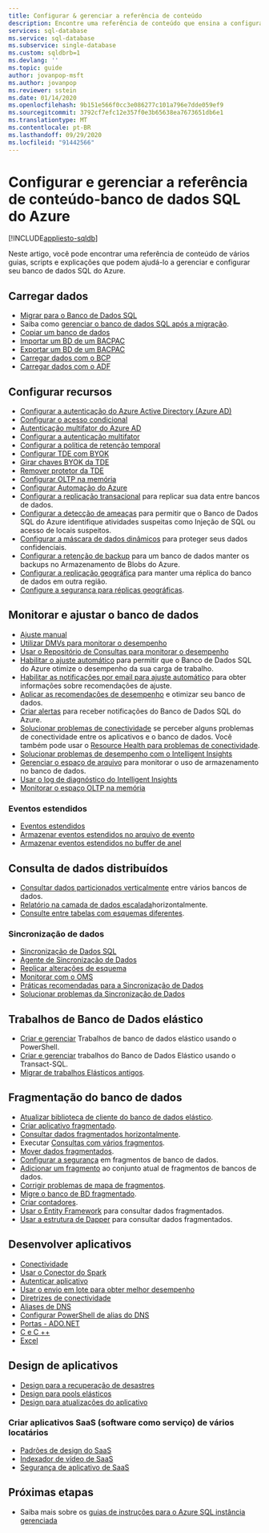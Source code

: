 ```yaml
---
title: Configurar & gerenciar a referência de conteúdo
description: Encontre uma referência de conteúdo que ensina a configurar e gerenciar o banco de dados SQL do Azure.
services: sql-database
ms.service: sql-database
ms.subservice: single-database
ms.custom: sqldbrb=1
ms.devlang: ''
ms.topic: guide
author: jovanpop-msft
ms.author: jovanpop
ms.reviewer: sstein
ms.date: 01/14/2020
ms.openlocfilehash: 9b151e566f0cc3e086277c101a796e7dde059ef9
ms.sourcegitcommit: 3792cf7efc12e357f0e3b65638ea7673651db6e1
ms.translationtype: MT
ms.contentlocale: pt-BR
ms.lasthandoff: 09/29/2020
ms.locfileid: "91442566"
---
```

# <a name="configure-and-manage-content-reference---azure-sql-database"></a>Configurar e gerenciar a referência de conteúdo-banco de dados SQL do Azure
[!INCLUDE[appliesto-sqldb](../includes/appliesto-sqldb.md)]

Neste artigo, você pode encontrar uma referência de conteúdo de vários guias, scripts e explicações que podem ajudá-lo a gerenciar e configurar seu banco de dados SQL do Azure. 

## <a name="load-data"></a>Carregar dados

- [Migrar para o Banco de Dados SQL](migrate-to-database-from-sql-server.md)
- Saiba como [gerenciar o banco de dados SQL após a migração](manage-data-after-migrating-to-database.md).
- [Copiar um banco de dados](database-copy.md)
- [Importar um BD de um BACPAC](database-import.md)
- [Exportar um BD de um BACPAC](database-export.md)
- [Carregar dados com o BCP](../load-from-csv-with-bcp.md)
- [Carregar dados com o ADF](../../data-factory/connector-azure-sql-database.md?toc=/azure/sql-database/toc.json)

## <a name="configure-features"></a>Configurar recursos

- [Configurar a autenticação do Azure Active Directory (Azure AD)](authentication-aad-configure.md)
- [Configurar o acesso condicional](conditional-access-configure.md)
- [Autenticação multifator do Azure AD](authentication-mfa-ssms-overview.md)
- [Configurar a autenticação multifator](authentication-mfa-ssms-configure.md)
- [Configurar a política de retenção temporal](temporal-tables-retention-policy.md)
- [Configurar TDE com BYOK](transparent-data-encryption-byok-configure.md)
- [Girar chaves BYOK da TDE](transparent-data-encryption-byok-key-rotation.md)
- [Remover protetor da TDE](transparent-data-encryption-byok-remove-tde-protector.md)
- [Configurar OLTP na memória](../in-memory-oltp-configure.md)
- [Configurar Automação do Azure](automation-manage.md)
- [Configurar a replicação transacional](replication-to-sql-database.md) para replicar sua data entre bancos de dados.
- [Configurar a detecção de ameaças](threat-detection-configure.md) para permitir que o Banco de Dados SQL do Azure identifique atividades suspeitas como Injeção de SQL ou acesso de locais suspeitos.
- [Configurar a máscara de dados dinâmicos](dynamic-data-masking-configure-portal.md) para proteger seus dados confidenciais.
- [Configurar a retenção de backup](long-term-backup-retention-configure.md) para um banco de dados manter os backups no Armazenamento de Blobs do Azure. 
- [Configurar a replicação geográfica](active-geo-replication-overview.md) para manter uma réplica do banco de dados em outra região.
- [Configure a segurança para réplicas geográficas](active-geo-replication-security-configure.md).

## <a name="monitor-and-tune-your-database"></a>Monitorar e ajustar o banco de dados

- [Ajuste manual](performance-guidance.md)
- [Utilizar DMVs para monitorar o desempenho](monitoring-with-dmvs.md)
- [Usar o Repositório de Consultas para monitorar o desempenho](https://docs.microsoft.com/sql/relational-databases/performance/best-practice-with-the-query-store#Insight)
- [Habilitar o ajuste automático](automatic-tuning-enable.md) para permitir que o Banco de Dados SQL do Azure otimize o desempenho da sua carga de trabalho.
- [Habilitar as notificações por email para ajuste automático](automatic-tuning-email-notifications-configure.md) para obter informações sobre recomendações de ajuste.
- [Aplicar as recomendações de desempenho](database-advisor-find-recommendations-portal.md) e otimizar seu banco de dados.
- [Criar alertas](alerts-insights-configure-portal.md) para receber notificações do Banco de Dados SQL do Azure.
- [Solucionar problemas de conectividade](troubleshoot-common-errors-issues.md) se perceber alguns problemas de conectividade entre os aplicativos e o banco de dados. Você também pode usar o [Resource Health para problemas de conectividade](resource-health-to-troubleshoot-connectivity.md).
- [Solucionar problemas de desempenho com o Intelligent Insights](intelligent-insights-troubleshoot-performance.md)
- [Gerenciar o espaço de arquivo](file-space-manage.md) para monitorar o uso de armazenamento no banco de dados.
- [Usar o log de diagnóstico do Intelligent Insights](intelligent-insights-use-diagnostics-log.md)
- [Monitorar o espaço OLTP na memória](../in-memory-oltp-monitor-space.md)

### <a name="extended-events"></a>Eventos estendidos

- [Eventos estendidos](xevent-db-diff-from-svr.md)
- [Armazenar eventos estendidos no arquivo de evento](xevent-code-event-file.md)
- [Armazenar eventos estendidos no buffer de anel](xevent-code-ring-buffer.md)

## <a name="query-distributed-data"></a>Consulta de dados distribuídos

- [Consultar dados particionados verticalmente](elastic-query-getting-started-vertical.md) entre vários bancos de dados.
- [Relatório na camada de dados escalada](elastic-query-horizontal-partitioning.md)horizontalmente.
- [Consulte entre tabelas com esquemas diferentes](elastic-query-vertical-partitioning.md).

### <a name="data-sync"></a>Sincronização de dados

- [Sincronização de Dados SQL](sql-data-sync-data-sql-server-sql-database.md)
- [Agente de Sincronização de Dados](sql-data-sync-agent-overview.md)
- [Replicar alterações de esquema](sql-data-sync-update-sync-schema.md)
- [Monitorar com o OMS](sql-data-sync-monitor-sync.md)
- [Práticas recomendadas para a Sincronização de Dados](sql-data-sync-best-practices.md)
- [Solucionar problemas da Sincronização de Dados](sql-data-sync-troubleshoot.md)

## <a name="elastic-database-jobs"></a>Trabalhos de Banco de Dados elástico

- [Criar e gerenciar](elastic-jobs-powershell-create.md) Trabalhos de banco de dados elástico usando o PowerShell.
- [Criar e gerenciar](elastic-jobs-tsql-create-manage.md) trabalhos do Banco de Dados Elástico usando o Transact-SQL.
- [Migrar de trabalhos Elásticos antigos](elastic-jobs-migrate.md).

## <a name="database-sharding"></a>Fragmentação do banco de dados

- [Atualizar biblioteca de cliente do banco de dados elástico](elastic-scale-upgrade-client-library.md).
- [Criar aplicativo fragmentado](elastic-scale-get-started.md).
- [Consultar dados fragmentados horizontalmente](elastic-query-getting-started.md).
- Executar [Consultas com vários fragmentos](elastic-scale-multishard-querying.md).
- [Mover dados fragmentados](elastic-scale-configure-deploy-split-and-merge.md).
- [Configurar a segurança](elastic-scale-split-merge-security-configuration.md) em fragmentos de banco de dados.
- [Adicionar um fragmento](elastic-scale-add-a-shard.md) ao conjunto atual de fragmentos de bancos de dados.
- [Corrigir problemas de mapa de fragmentos](elastic-database-recovery-manager.md).
- [Migre o banco de BD fragmentado](elastic-convert-to-use-elastic-tools.md).
- [Criar contadores](elastic-database-perf-counters.md).
- [Usar o Entity Framework](elastic-scale-use-entity-framework-applications-visual-studio.md) para consultar dados fragmentados.
- [Usar a estrutura de Dapper](elastic-scale-working-with-dapper.md) para consultar dados fragmentados.

## <a name="develop-applications"></a>Desenvolver aplicativos

- [Conectividade](connect-query-content-reference-guide.md#libraries)
- [Usar o Conector do Spark](spark-connector.md)
- [Autenticar aplicativo](application-authentication-get-client-id-keys.md)
- [Usar o envio em lote para obter melhor desempenho](../performance-improve-use-batching.md)
- [Diretrizes de conectividade](troubleshoot-common-connectivity-issues.md)
- [Aliases de DNS](dns-alias-overview.md)
- [Configurar PowerShell de alias do DNS](dns-alias-powershell-create.md)
- [Portas - ADO.NET](adonet-v12-develop-direct-route-ports.md)
- [C e C ++](develop-cplusplus-simple.md)
- [Excel](connect-excel.md)

## <a name="design-applications"></a>Design de aplicativos

- [Design para a recuperação de desastres](designing-cloud-solutions-for-disaster-recovery.md)
- [Design para pools elásticos](disaster-recovery-strategies-for-applications-with-elastic-pool.md)
- [Design para atualizações do aplicativo](manage-application-rolling-upgrade.md)

### <a name="design-multi-tenant-software-as-a-service-saas-applications"></a>Criar aplicativos SaaS (software como serviço) de vários locatários

- [Padrões de design do SaaS](saas-tenancy-app-design-patterns.md)
- [Indexador de vídeo de SaaS](saas-tenancy-video-index-wingtip-brk3120-20171011.md)
- [Segurança de aplicativo de SaaS](saas-tenancy-elastic-tools-multi-tenant-row-level-security.md)

## <a name="next-steps"></a>Próximas etapas

- Saiba mais sobre os [guias de instruções para o Azure SQL instância gerenciada](../managed-instance/how-to-content-reference-guide.md)
